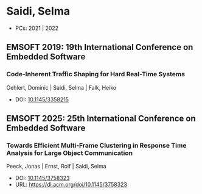 # Saidi, Selma

* PCs: 2021 | 2022

## EMSOFT 2019: 19th International Conference on Embedded Software

### Code-Inherent Traffic Shaping for Hard Real-Time Systems
Oehlert, Dominic | Saidi, Selma | Falk, Heiko
* DOI: [10.1145/3358215](https://doi.org/10.1145/3358215)

## EMSOFT 2025: 25th International Conference on Embedded Software

### Towards Efficient Multi-Frame Clustering in Response Time Analysis for Large Object Communication
Peeck, Jonas | Ernst, Rolf | Saidi, Selma
* DOI: [10.1145/3758323](https://doi.org/10.1145/3758323)
* URL: <https://dl.acm.org/doi/10.1145/3758323>

